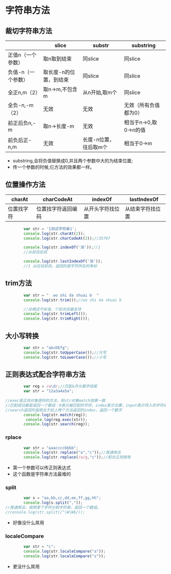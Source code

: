 # 字符串方法

## 裁切字符串方法

|            | slice        | substr       | substring       |
| ---------- | ------------ | ------------ | --------------- |
| 正值n（一个参数）  | 取n取到结束       | 同slice       | 同slice          |
| 负值-n（一个参数） | 取长度-n的位置，到结束 | 同slice       | 同slice          |
| 全正n,m（2）   | 取n->m,不包含m   | 从n开始,取m个     | 同slice          |
| 全负-n,-m（2） | 无效           | 无效           | 无效（所有负值都为0）     |
| 前正后负n,-m   | 取n->长度-m     | 无效           | 相当于n->0,取0->n的值 |
| 前负后正-n,m   | 无效           | 长度-n位置，往后取m个 | 相当于0->m         |



- substring,会将负值替换成0,并且两个参数中大的为结束位置;
- 传一个参数的时候,仨方法的效果都一样。

## 位置操作方法

| charAt | charCodeAt | indexOf  | lastIndexOf |
| ------ | ---------- | -------- | ----------- |
| 位置找字符  | 位置找字符返回编码  | 从开头字符找位置 | 从结束字符找位置    |

```js
        var str = '1测试字符串1';
        console.log(str.charAt(2));
        console.log(str.charCodeAt(2));//35797

        console.log(str.indexOf('测'));//1
        //从前往后找

        console.log(str.lastIndexOf('测'));
        //1 从后往前找，返回的是字符所在的角标
```



## trim方法

```js
        var str = "  wo shi da shuai b  "
        console.log(str.trim());//wo shi da shuai b

        //这俩还不标准，个别浏览器支持
        console.log(str.trimLeft());
        console.log(str.trimRight());
```



## 大小写转换

```js
        var str = "abcDEfg";
        console.log(str.toUpperCase());//大写
        console.log(str.toLowerCase());//小写
```



## 正则表达式配合字符串方法

```js
        var reg = /a\d/;//匹配a开头数字结尾
        var str = "12a3a4a5a";
		
//exec是正则对象提供的方法，和str对象match效果一致
//匹配成功都是返回一个数组：0表示被匹配的字符，index表示位置，input表示传入的字符串
//search返回的值相当于如上两个方法返回的index，返回一个数字
        console.log(str.match(reg));
         console.log(reg.exec(str));
		console.log(str.search(reg));
```

### rplace

```js
        var str = "aaaccccbbbb";
        console.log(str.replace("a","c"));//普通用法
        console.log(str.replace(/a/g,"c"));//配合正则使用
```

- 第一个参数可以传正则表达式
- 这个函数是字符串方法最难的

### split

```js
        var s = "aa,bb,cc,dd,ee,ff,gg,hh";
        console.log(s.split(","));
//普通用法，按照某个字符分割字符串，返回一个数组。
//console.log(str.split(/^\W\W$/));
```

- 好像没什么屌用

### localeCompare

```js
        var str = "c";
        console.log(str.localeCompare("a"));
        console.log(str.localeCompare("z"));
```

- 更没什么屌用

